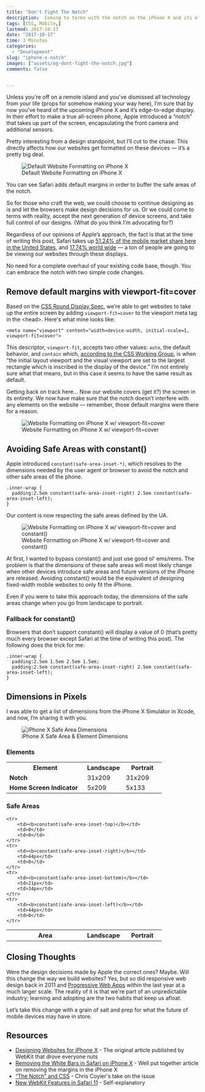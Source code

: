 ```yaml
---
title: "Don't Fight The Notch"
description:  Coming to terms with the notch on the iPhone X and its effect on mobile design.
tags: [CSS, Mobile,]
lastmod: 2017-10-17
date: "2017-10-17"
time: 3 Minutes
categories:
  - "Development"
slug: "iphone-x-notch" 
images: ["assets/og-dont-fight-the-notch.jpg"]
comments: false


---
```


Unless you're off on a remote island and you've dismissed all technology from your life (props for somehow making your way here), I’m sure that by now you’ve heard of the upcoming iPhone X and it’s edge-to-edge display. In their effort to make a true all-screen phone, Apple introduced a “notch” that takes up part of the screen, encapsulating the front camera and additional sensors.

Pretty interesting from a design standpoint, but I’ll cut to the chase: This directly affects how our websites get formatted on these devices — it’s a pretty big deal.

<figure>
	<img src="/assets/iphone-x-landscape-viewport-fit-default.jpg" alt="Default Website Formatting on iPhone X">
	<figcaption>Default Website Formatting on iPhone X</figcaption>
</figure>

You can see Safari adds default margins in order to buffer the safe areas of the notch.

So for those who craft the web, we could choose to continue designing as is and let the browsers make design decisions for us. Or we could come to terms with reality, accept the next generation of device screens, and take full control of our designs. (What do you think I’m advocating for?)


Regardless of our opinions of Apple’s approach, the fact is that at the time of writing this post, Safari takes up [51.24% of the mobile market share here in the United States](http://gs.statcounter.com/browser-market-share/mobile/united-states-of-america), and [17.74% world wide](http://gs.statcounter.com/browser-market-share/mobile/worldwide) — a ton of people are going to be viewing our websites through these displays. 

No need for a complete overhaul of your existing code base, though. You can embrace the notch with two simple code changes.


<h2>Remove default margins with viewport-fit=cover</h2>

Based on the [CSS Round Display Spec](https://drafts.csswg.org/css-round-display/), we’re able to get websites to take up the entire screen by adding <code>viewport-fit=cover</code> to the viewport meta tag in the &lt;head&gt;. Here's what mine looks like:



<pre class="language-markup"><code>&lt;meta name="viewport" content="width=device-width, initial-scale=1, viewport-fit=cover"&gt;</code>
</pre>

 This descriptor, <code>viewport-fit</code>, accepts two other values: <code>auto</code>, the default behavior, and <code>contain</code> which, [according to the CSS Working Group](https://drafts.csswg.org/css-round-display/#viewport-fit-descriptor), is when “the initial layout viewport and the visual viewport are set to the largest rectangle which is inscribed in the display of the device.” I’m not entirely sure what that means, but in this case it seems to have the same result as default.

Getting back on track here... Now our website covers (get it?) the screen in its entirety. We now have make sure that the notch doesn’t interfere with any elements on the website — remember, those default margins were there for a reason.

<figure>
	<img src="/assets/iphone-x-landscape-viewport-fit-cover.jpg" alt="Website Formatting on iPhone X w/ viewport-fit=cover">
	<figcaption>Website Formatting on iPhone X w/ viewport-fit=cover </figcaption>
</figure>

<h2>Avoiding Safe Areas with constant()</h2>

Apple introduced <code>constant(safe-area-inset-*)</code>, which resolves to the dimensions needed by the user agent or browser to avoid the notch and other safe areas of the phone.

<pre class="language-markup"><code>.inner-wrap {
  padding:2.5em constant(safe-area-inset-right) 2.5em constant(safe-area-inset-left);
}</code>
</pre>

Our content is now respecting the safe areas defined by the UA.

<figure>
	<img src="/assets/iphone-x-horizontal-viewport-fit-cover.jpg" alt="Website Formatting on iPhone X w/ viewport-fit=cover and constant()">
	<figcaption>Website Formatting on iPhone X w/ viewport-fit=cover and constant()</figcaption>
</figure>



At first, I wanted to bypass constant() and just use good ol’ ems/rems. The problem is that the dimensions of these safe areas will most likely change when other devices introduce safe areas and future versions of the iPhone are released. Avoiding constant() would be the equivalent of designing fixed-width mobile websites to only fit the iPhone.

Even if you were to take this approach today, the dimensions of the safe areas change when you go from landscape to portrait.

<h3>Fallback for constant()</h3>

Browsers that don’t support constant() will display a value of 0 (that’s pretty much every browser except Safari at the time of writing this post). The following does the trick for me:


<pre class="language-markup"><code>.inner-wrap {
  padding:2.5em 1.5em 2.5em 1.5em;
  padding:2.5em constant(safe-area-inset-right) 2.5em constant(safe-area-inset-left);
}</code></pre>

<h2>Dimensions in Pixels</h2>

I was able to get a list of dimensions from the iPhone X Simulator in Xcode, and now, I’m sharing it with you.

<figure class="figure-fullwidth">
	<img src="/assets/iphone-x-notch-safe-area-dimensions.jpg" alt="iPhone X Safe Area Dimensions">
	<figcaption>iPhone X Safe Area & Element Dimensions</figcaption>
</figure>

<h3>Elements</h3>

<table>
	<tr>
		<th width="50%">Element</th>
		<th width="25%">Landscape</th>
		<th width="25%">Portrait</th>
	</tr>
	<tr>
		<td><b>Notch</b></td>
		<td>31x209</td>
		<td>31x209</td>
	</tr>
	<tr>
		<td><b>Home Screen Indicator</b></td>
		<td>5x209</td>
		<td>5x133</td>
	</tr>
	
</table>


<h3>Safe Areas</h3>

<table>
	<tr>
		<th width="50%">Area</th>
		<th width="25%">Landscape</th>
		<th width="25%">Portrait</th>
	</tr>
	
	<tr>
		<td><b>constant(safe-area-inset-top)</b></td>
		<td>0</td>
		<td>0</td>
	</tr>
	<tr>
		<td><b>constant(safe-area-inset-right)</b></td>
		<td>44px</td>
		<td>0</td>
	</tr>
	<tr>
		<td><b>constant(safe-area-inset-bottom)</b></td>
		<td>21px</td>
		<td>34px</td>
	</tr>
	<tr>
		<td><b>constant(safe-area-inset-left)</b></td>
		<td>44px</td>
		<td>0</td>
	</tr>
</table>


<h2>Closing Thoughts</h2>

Were the design decisions made by Apple the correct ones? Maybe. Will this change the way we build websites? Yes, but so did responsive web design back in 2011 and [Progressive Web Apps](/article/progressive-web-apps/) within the last year at a much larger scale. The reality of it is that we're part of an unpredictable industry; learning and adopting are the two habits that keep us afloat.

Let’s take this change with a grain of salt and prep for what the future of mobile devices may have in store. 

<h2>Resources</h2>

* [Designing Websites for iPhone X](https://webkit.org/blog/7929/designing-websites-for-iphone-x/) - The original article published by WebKit that drove everyone nuts
* [Removing the White Bars in Safari on iPhone X](http://stephenradford.me/removing-the-white-bars-in-safari-on-iphone-x/) - Well put together article on removing the margins in the iPhone X
* [“The Notch” and CSS](https://css-tricks.com/the-notch-and-css/) - Chris Coyier's take on the issue
* [New WebKit Features in Safari 11](https://webkit.org/blog/7956/new-webkit-features-in-safari-11/) - Self-explanatory
